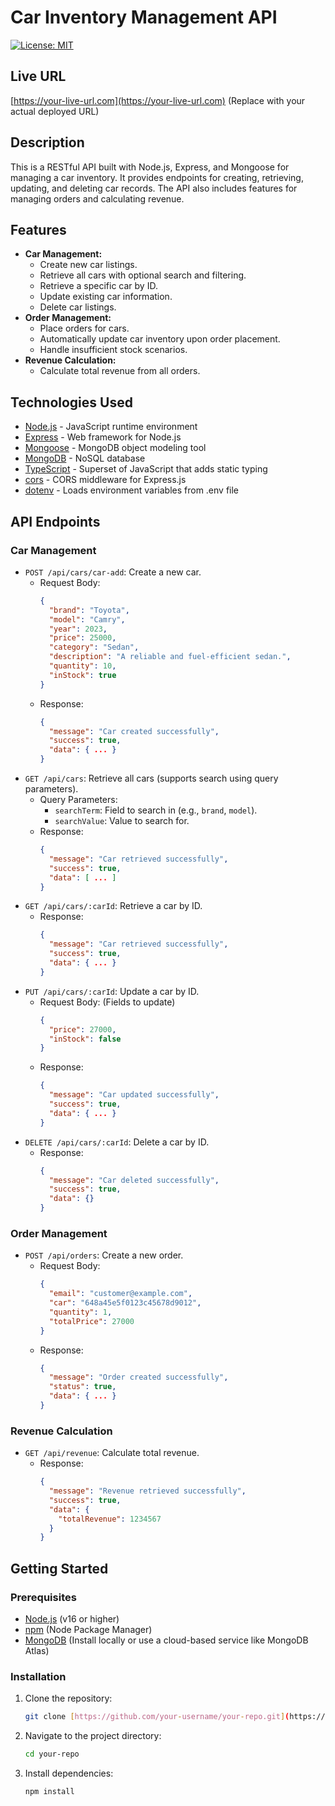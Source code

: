 # Car Inventory Management API

[![License: MIT](https://img.shields.io/badge/License-MIT-yellow.svg)](https://opensource.org/licenses/MIT)

## Live URL

[https://your-live-url.com](https://your-live-url.com) (Replace with your actual deployed URL)

## Description

This is a RESTful API built with Node.js, Express, and Mongoose for managing a car inventory. It provides endpoints for creating, retrieving, updating, and deleting car records. The API also includes features for managing orders and calculating revenue.

## Features

*   **Car Management:**
    *   Create new car listings.
    *   Retrieve all cars with optional search and filtering.
    *   Retrieve a specific car by ID.
    *   Update existing car information.
    *   Delete car listings.
*   **Order Management:**
    *   Place orders for cars.
    *   Automatically update car inventory upon order placement.
    *   Handle insufficient stock scenarios.
*   **Revenue Calculation:**
    *   Calculate total revenue from all orders.

## Technologies Used

*   [Node.js](https://nodejs.org/en/) - JavaScript runtime environment
*   [Express](https://expressjs.com/) - Web framework for Node.js
*   [Mongoose](https://mongoosejs.com/) - MongoDB object modeling tool
*   [MongoDB](https://www.mongodb.com/) - NoSQL database
*   [TypeScript](https://www.typescriptlang.org/) - Superset of JavaScript that adds static typing
*   [cors](https://github.com/expressjs/cors) - CORS middleware for Express.js
*   [dotenv](https://github.com/motdotla/dotenv) - Loads environment variables from .env file

## API Endpoints

### Car Management

*   `POST /api/cars/car-add`: Create a new car.
    *   Request Body:
        ```json
        {
          "brand": "Toyota",
          "model": "Camry",
          "year": 2023,
          "price": 25000,
          "category": "Sedan",
          "description": "A reliable and fuel-efficient sedan.",
          "quantity": 10,
          "inStock": true
        }
        ```
    *   Response:
        ```json
        {
          "message": "Car created successfully",
          "success": true,
          "data": { ... }
        }
        ```
*   `GET /api/cars`: Retrieve all cars (supports search using query parameters).
    *   Query Parameters:
        *   `searchTerm`: Field to search in (e.g., `brand`, `model`).
        *   `searchValue`: Value to search for.
    *   Response:
        ```json
        {
          "message": "Car retrieved successfully",
          "success": true,
          "data": [ ... ]
        }
        ```
*   `GET /api/cars/:carId`: Retrieve a car by ID.
    *   Response:
        ```json
        {
          "message": "Car retrieved successfully",
          "success": true,
          "data": { ... }
        }
        ```
*   `PUT /api/cars/:carId`: Update a car by ID.
    *   Request Body: (Fields to update)
        ```json
        {
          "price": 27000,
          "inStock": false
        }
        ```
    *   Response:
        ```json
        {
          "message": "Car updated successfully",
          "success": true,
          "data": { ... }
        }
        ```
*   `DELETE /api/cars/:carId`: Delete a car by ID.
    *   Response:
        ```json
        {
          "message": "Car deleted successfully",
          "success": true,
          "data": {}
        }
        ```

### Order Management

*   `POST /api/orders`: Create a new order.
    *   Request Body:
        ```json
        {
          "email": "customer@example.com",
          "car": "648a45e5f0123c45678d9012",
          "quantity": 1,
          "totalPrice": 27000
        }
        ```
    *   Response:
        ```json
        {
          "message": "Order created successfully",
          "status": true,
          "data": { ... }
        }
        ```

### Revenue Calculation

*   `GET /api/revenue`: Calculate total revenue.
    *   Response:
        ```json
        {
          "message": "Revenue retrieved successfully",
          "success": true,
          "data": {
            "totalRevenue": 1234567
          }
        }
        ```

## Getting Started

### Prerequisites

*   [Node.js](https://nodejs.org/en/) (v16 or higher)
*   [npm](https://www.npmjs.com/) (Node Package Manager)
*   [MongoDB](https://www.mongodb.com/) (Install locally or use a cloud-based service like MongoDB Atlas)

### Installation

1.  Clone the repository:

    ````bash
    git clone [https://github.com/your-username/your-repo.git](https://github.com/your-username/your-repo.git)
    ````

2.  Navigate to the project directory:

    ````bash
    cd your-repo
    ````

3.  Install dependencies:

    ````bash
    npm install
